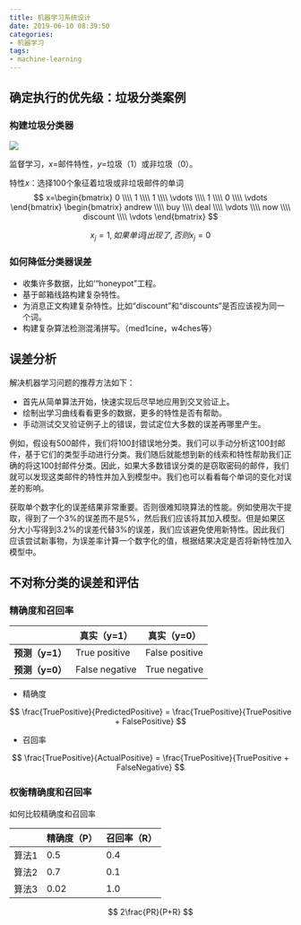 ```yaml
---
title: 机器学习系统设计
date: 2019-06-10 08:39:50
categories: 
- 机器学习
tags:
- machine-learning
---
```


<script type="text/x-mathjax-config">
  MathJax.Hub.Config({
    extensions: ["tex2jax.js"],
    jax: ["input/TeX", "output/HTML-CSS"],
    tex2jax: {
      <!--$表示行内元素，$$表示块状元素 -->
      inlineMath: [ ['$','$'], ["\\(","\\)"] ],
      displayMath: [ ['$$','$$'], ["\\[","\\]"] ],
      processEscapes: true
    },
    "HTML-CSS": { availableFonts: ["TeX"] }
  });
</script>
<script type="text/javascript" async src="https://cdn.mathjax.org/mathjax/latest/MathJax.js">
</script>

## 确定执行的优先级：垃圾分类案例

### 构建垃圾分类器

![](/images/machine/ml5.png)

监督学习，$x$=邮件特性，$y$=垃圾（1）或非垃圾（0）。

特性$x$：选择100个象征着垃圾或非垃圾邮件的单词  
$$
x=\begin{bmatrix}
		0 \\\\
		1 \\\\
		1 \\\\
        \vdots \\\\
        1 \\\\
        0 \\\\
		\vdots
	\end{bmatrix}
	\begin{bmatrix}
		andrew \\\\
		buy \\\\
		deal \\\\
        \vdots \\\\
        now \\\\
         discount \\\\
		\vdots
	\end{bmatrix}
$$

$$
x_j = 1 ,如果单词j出现了,否则
x_j = 0
$$

### 如何降低分类器误差

- 收集许多数据，比如‘“honeypot”工程。
- 基于邮箱线路构建复杂特性。
- 为消息正文构建复杂特性。比如“discount”和“discounts”是否应该视为同一个词。
- 构建复杂算法检测混淆拼写。（med1cine，w4ches等）



## 误差分析

解决机器学习问题的推荐方法如下：

- 首先从简单算法开始，快速实现后尽早地应用到交叉验证上。
- 绘制出学习曲线看看更多的数据，更多的特性是否有帮助。
- 手动测试交叉验证例子上的错误，尝试定位大多数的误差再哪里产生。

例如，假设有500邮件，我们将100封错误地分类。我们可以手动分析这100封邮件，基于它们的类型手动进行分类。我们随后就能想到新的线索和特性帮助我们正确的将这100封邮件分类。因此，如果大多数错误分类的是窃取密码的邮件，我们就可以发现这类邮件的特性并加入到模型中。我们也可以看看每个单词的变化对误差的影响。

获取单个数字化的误差结果非常重要。否则很难知晓算法的性能。例如使用次干提取，得到了一个3%的误差而不是5%，然后我们应该将其加入模型。但是如果区分大小写得到3.2%的误差代替3%的误差，我们应该避免使用新特性。因此我们应该尝试新事物，为误差率计算一个数字化的值，根据结果决定是否将新特性加入模型中。

## 不对称分类的误差和评估

### 精确度和召回率

|                 | 真实（y=1）    | 真实（y=0）    |
| --------------- | -------------- | -------------- |
| **预测（y=1）** | True positive  | False positive |
| **预测（y=0）** | False negative | True negative  |

- 精确度

$$
\frac{TruePositive}{PredictedPositive} = \frac{TruePositive}{TruePositive + FalsePositive}
$$

- 召回率

$$
\frac{TruePositive}{ActualPositive} = \frac{TruePositive}{TruePositive + FalseNegative}
$$

### 权衡精确度和召回率

如何比较精确度和召回率

|       | 精确度（P） | 召回率（R） |
| ----- | ----------- | ----------- |
| 算法1 | 0.5         | 0.4         |
| 算法2 | 0.7         | 0.1         |
| 算法3 | 0.02        | 1.0         |

$$
2\frac{PR}{P+R}
$$

